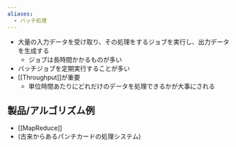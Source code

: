```yaml
---
aliases:
  - バッチ処理
---
```


- 大量の入力データを受け取り、その処理をするジョブを実行し、出力データを生成する
	- ジョブは長時間かかるものが多い
- バッチジョブを定期実行することが多い
- [[Throughput]]が重要
	- 単位時間あたりにどれだけのデータを処理できるかが大事にされる

## 製品/アルゴリズム例
- [[MapReduce]]
- (古来からあるパンチカードの処理システム)